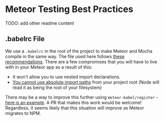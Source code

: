 # Meteor Testing Best Practices

TODO: add other readme content


## .babelrc File

We use a `.babelrc` in the root of the project to make Meteor and Mocha compile in the same way. The file used here follows [these recommendations](https://forums.meteor.com/t/announcing-meteor-1-3-4-1-and-1-4-beta-1/25460/8?u=rdickert). There are a few compromises that you will have to live with in your Meteor app as a result of this:

* It won't allow you to use nested import declarations.
* [You cannot use absolute import paths](https://forums.meteor.com/t/announcing-meteor-1-3-4-1-and-1-4-beta-1/25460/10?u=rdickert) from your project root (Node will read it as being the root of your filesystem)

There may be a way to improve this further using `meteor-babel/register` - [here is an example](https://github.com/meteor/babel/blob/master/test/register.js). A PR that makes this work would be welcome! Regardless, it seems likely that this situation will improve as Meteor migrates to NPM.
